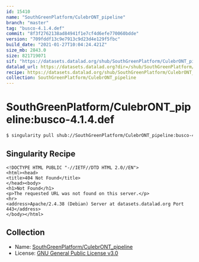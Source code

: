 ```yaml
---
id: 15410
name: "SouthGreenPlatform/CulebrONT_pipeline"
branch: "master"
tag: "busco-4.1.4.def"
commit: "8f3f2762138ad84941f1e7cf4d6efe770060bdde"
version: "709fddf13c9e7913c9d23d4e129f5fbc"
build_date: "2021-01-27T10:04:24.421Z"
size_mb: 2843.0
size: 821719071
sif: "https://datasets.datalad.org/shub/SouthGreenPlatform/CulebrONT_pipeline/busco-4.1.4.def/2021-01-27-8f3f2762-709fddf1/709fddf13c9e7913c9d23d4e129f5fbc.sif"
datalad_url: https://datasets.datalad.org?dir=/shub/SouthGreenPlatform/CulebrONT_pipeline/busco-4.1.4.def/2021-01-27-8f3f2762-709fddf1/
recipe: https://datasets.datalad.org/shub/SouthGreenPlatform/CulebrONT_pipeline/busco-4.1.4.def/2021-01-27-8f3f2762-709fddf1/Singularity
collection: SouthGreenPlatform/CulebrONT_pipeline
---
```


# SouthGreenPlatform/CulebrONT_pipeline:busco-4.1.4.def

```bash
$ singularity pull shub://SouthGreenPlatform/CulebrONT_pipeline:busco-4.1.4.def
```

## Singularity Recipe

```singularity
<!DOCTYPE HTML PUBLIC "-//IETF//DTD HTML 2.0//EN">
<html><head>
<title>404 Not Found</title>
</head><body>
<h1>Not Found</h1>
<p>The requested URL was not found on this server.</p>
<hr>
<address>Apache/2.4.38 (Debian) Server at datasets.datalad.org Port 443</address>
</body></html>
```

## Collection

 - Name: [SouthGreenPlatform/CulebrONT_pipeline](https://github.com/SouthGreenPlatform/CulebrONT_pipeline)
 - License: [GNU General Public License v3.0](https://api.github.com/licenses/gpl-3.0)

